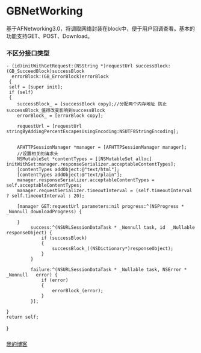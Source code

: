 # GBNetWorking
基于AFNetworking3.0，将调取网络封装在block中，便于用户回调查看。基本的功能支持GET、POST、Download。
### 不区分接口类型 
    - (id)initWithGetRequest:(NSString *)requestUrl successBlock:(GB_SucceedBlock)successBlock 
      errorBlock:(GB_ErrorBlock)errorBlock
     {
     self = [super init];
     if (self)
     {
        successBlock_ = [successBlock copy];//分配两个内存地址 防止successBlock_值得改变影响到successBlock
        errorBlock_ = [errorBlock copy];
        
        requestUrl = [requestUrl stringByAddingPercentEscapesUsingEncoding:NSUTF8StringEncoding];
        
        
        AFHTTPSessionManager *manager = [AFHTTPSessionManager manager];
        //设置相关的请求头
        NSMutableSet *contentTypes = [[NSMutableSet alloc] initWithSet:manager.responseSerializer.acceptableContentTypes];
        [contentTypes addObject:@"text/html"];
        [contentTypes addObject:@"text/plain"];
        manager.responseSerializer.acceptableContentTypes = self.acceptableContentTypes;
        manager.requestSerializer.timeoutInterval = (self.timeoutInterval ? self.timeoutInterval : 20);
        
        [manager GET:requestUrl parameters:nil progress:^(NSProgress * _Nonnull downloadProgress) {
            
        }
             success:^(NSURLSessionDataTask * _Nonnull task, id  _Nullable responseObject) {
                 if (successBlock)
                 {
                     successBlock_((NSDictionary*)responseObject);
                 }
             }
         
             failure:^(NSURLSessionDataTask * _Nullable task, NSError * _Nonnull   error) {  
                 if (error)
                 {
                     errorBlock_(error);
                 }
             }];

    }
    return self;
}
###
[我的博客](http://blog.csdn.net/normanv)
